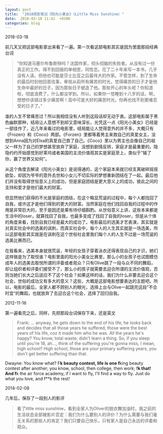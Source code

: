 ```yaml
---
layout: post
title:  "2018观影笔记《阳光小美女》（Little Miss Sunshine）"
date:  2018-03-18 11:42  +0300
categories: blog
---
```


2018-03-18

前几天又把这部电影拿出来看了一遍。第一次看这部电影其实是因为里面那段经典台词

> ”你知道马塞尔布鲁斯特吗？法国作家，彻头彻脑的失败者。从没有过一份真正的工作。得不到回报的单相思，同性恋。花了二十年来写一本书，几乎没有人读。但他也可能是莎士比亚之后最伟大的作家。不管怎样，到了生命的最后时刻他回首往事，审视从前所有痛苦的时光，觉得痛苦的日子才是他生命中最好的日子，因为那些日子塑造了他。那些开心的年头呢？你知道啦，彻底浪费了，什么都没学到。所以，如果你一觉睡到十八岁的话，啊，想想你该错过多少痛苦啊！高中可是大好的痛苦时光，你再也找不到更难忍受的日子了。”

谁的人生不曾痛苦过？所以我相信没有人听到这段话却无动于衷。这部电影属于黑色幽默那种，结局让人意想不到却又意味深长，光凭这一点《阳光小美女》已经是一部佳作了，近几年来看过的电影里，结局能让人觉得意外的并不多，大概只有《Frozen》和《Coco》两部。《Forzen》里都等着男主来救自己的真爱女主，没想到Anna因为对Elsa的真爱自己救了自己。《Coco》里以为男主也会像自己的祖父一样为了自己的梦想甚至放弃了家庭，没想到剧情反转，家庭才是最重要的。隐隐约约开始感觉到好莱坞或者美国的主流价值观其实是家庭至上，类似于”输了你，赢了世界又如何“。

从这个角度去解读《阳光小美女》是说得通的，这个家庭本来就已经支离破碎摇摇欲坠，却因为爷爷的意外去世和小女儿不切实际的梦想重新团结在了一起。最后他们并没有取得世俗意义上的成功，但是家庭团结是更大意义上的成功，彼此之间的支持和爱才是他们最大的财富。

但显然他们获得的不光是家庭的团结，在这个略显荒诞的过程中，每个人都找回了自我，或许这才是他们得到的更大的财富。当然家庭在他们找回自我的过程中的作用是非常巨大的，至于是因还是果有待仔细斟酌。从世俗意义上讲，这些本来都是生活中的loser，就算找回了自我，也最多变成了找回了自我的loser，但是从个体的角度来看，找到自我已经是最大的成功了。电影最后的选美才艺表演，其实就是对真实社会中的选美的讽刺，而真实社会中，每个人的人生其实就是一场选美，所以这部电影其实就是在讽刺在这个世俗社会里我们每个人的人生不过是一场荒诞的选美比赛而已。

在我看来，选美本身就很荒诞，年轻的女孩子穿着泳衣还得表现自己的才识，她们这样做是为了取悦谁？电影里面的阳光小美女比赛里，那么小的女孩子也试图模仿成年人的选美去取悦所谓的评委或者观众？只有Olive跳了一段与众不同的舞蹈，却让组织者和评委们接受不了，那么小的孩子就需要去迎合所谓的主流价值观，否则当她们长大之后适应不了这个社会？如果这样的话，我们为什么非要去迎合这个社会，世俗的成功又有多大的意义？这些，大概是这部电影想要表达的主题吧。所以，电影的最后，全家人都不顾别人的眼光，选择上台与Olive一起跳完这段”不合时宜“的舞蹈，也就放弃了去迎合这个社会，选择了回归自我。

2012-11-16

第一遍看完之后，同样，先把那段台词保存下来，还是英文

>Frank: … anyway, he gets down to the end of his life, he looks back and decides that all those years he suffered, those were the best years of his life, coz it made him who he was. All the years he's happy? You know, total waste; didn't learn a thing. So, if you sleep until you're 18, ah…, think of the suffering you're gonna miss, I mean, high school? High school, those are your primary suffering years, you don't get better suffering than that.
>
Dwayne: You know what? F**k beauty contest, life is one f**king beauty contest after another; you know, school, then college, then work; f**k that! And f**k the air force academy, if I want to fly, I'll find a way to fly. Just do what you love, and f**k the rest!

2014-02-08

几年后，保存了一段别人的影评

>看了little miss sunshine，看到全家人为Oliver的脱衣舞加油时，我之前的生活状态全部被影片否定：我们为什么要别人的评价？为什么需要与我们毫无关系的那些人的肯定？我们只要自己快乐，只有家人是自己永远的评委和观众。

<!--end-->

